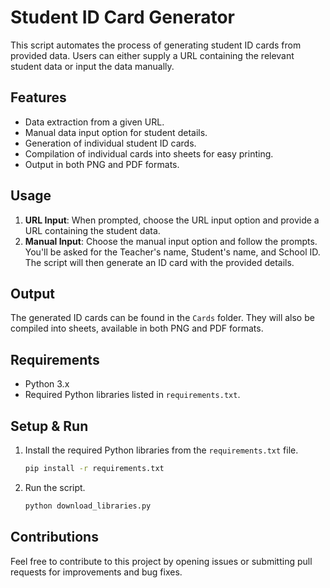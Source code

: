 # Student ID Card Generator

This script automates the process of generating student ID cards from provided data. Users can either supply a URL containing the relevant student data or input the data manually.

## Features

- Data extraction from a given URL.
- Manual data input option for student details.
- Generation of individual student ID cards.
- Compilation of individual cards into sheets for easy printing.
- Output in both PNG and PDF formats.

## Usage

1. **URL Input**: When prompted, choose the URL input option and provide a URL containing the student data.
2. **Manual Input**: Choose the manual input option and follow the prompts. You'll be asked for the Teacher's name, Student's name, and School ID. The script will then generate an ID card with the provided details.

## Output

The generated ID cards can be found in the `Cards` folder. They will also be compiled into sheets, available in both PNG and PDF formats.

## Requirements

- Python 3.x
- Required Python libraries listed in `requirements.txt`.

## Setup & Run

1. Install the required Python libraries from the `requirements.txt` file.
    ```bash
    pip install -r requirements.txt
    ```
2. Run the script.
    ```bash
    python download_libraries.py
    ```

## Contributions

Feel free to contribute to this project by opening issues or submitting pull requests for improvements and bug fixes.
